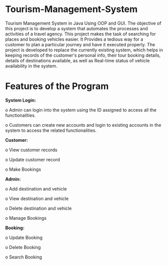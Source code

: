 # Tourism-Management-System
Tourism Management System in Java Using OOP and GUI. 
The objective of this project is to develop a system that automates the processes and activities of a travel agency. This project makes the task of searching for places and booking vehicles easier. It Provides a tedious way for a customer to plan a particular journey and have it executed properly. The project is developed to replace the currently existing system, which helps in keeping records of the customer's personal info, their tour booking details, details of destinations available, as well as Real-time status of vehicle availability in the system. 

# Features of the Program

**System Login:**

o	Admin can login into the system using the ID assigned to access all the functionalities.

o	Customers can create new accounts and login to existing accounts in the system to access the related functionalities.

**Customer:**

o	View customer records

o	Update customer record

o	Make Bookings

**Admin:**

o	Add destination and vehicle

o	View destination and vehicle

o	Delete destination and vehicle

o	Manage Bookings 

**Booking:**

o	Update Booking

o	Delete Booking

o	Search Booking

